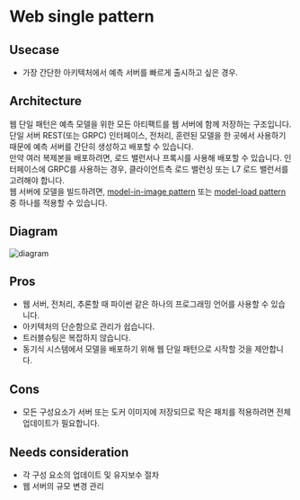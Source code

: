 # Web single pattern

## Usecase
- 가장 간단한 아키텍처에서 예측 서버를 빠르게 출시하고 싶은 경우.

## Architecture
웹 단일 패턴은 예측 모델을 위한 모든 아티팩트를 웹 서버에 함께 저장하는 구조입니다. 단일 서버 REST(또는 GRPC) 인터페이스, 전처리, 훈련된 모델을 한 곳에서 사용하기 때문에 예측 서버를 간단히 생성하고 배포할 수 있습니다.<br>
만약 여러 복제본을 배포하려면, 로드 밸런서나 프록시를 사용해 배포할 수 있습니다. 인터페이스에 GRPC를 사용하는 경우, 클라이언트측 로드 밸런싱 또는 L7 로드 밸런서를 고려해야 합니다. <br>
웹 서버에 모델을 빌드하려면, [model-in-image pattern](./../../Operation-patterns/Model-in-image-pattern/design_ko.md) 또는 [model-load pattern](./../../Operation-patterns/Model-load-pattern/design_ko.md) 중 하나를 적용할 수 있습니다.


## Diagram
![diagram](diagram.png)

## Pros
- 웹 서버, 전처리, 추론할 때 파이썬 같은 하나의 프로그래밍 언어를 사용할 수 있습니다.
- 아키텍처의 단순함으로 관리가 쉽습니다.
- 트러블슈팅은 복잡하지 않습니다.
- 동기식 시스템에서 모델을 배포하기 위해 웹 단일 패턴으로 시작할 것을 제안합니다.

## Cons
- 모든 구성요소가 서버 또는 도커 이미지에 저장되므로 작은 패치를 적용하려면 전체 업데이트가 필요합니다.

## Needs consideration
- 각 구성 요소의 업데이트 및 유지보수 절차
- 웹 서버의 규모 변경 관리
